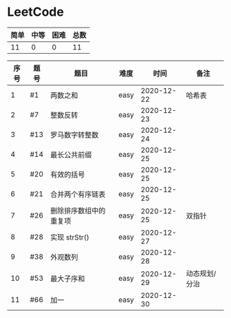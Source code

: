 # LeetCode

| 简单 | 中等 | 困难 | 总数 |
| ------ | ------ | ------ | ------ |
| 11 | 0 | 0 | 11 |

| 序号 | 题号 | 题目 | 难度 | 时间 | 备注 |
| ------ | ------ | ------ | ------ | ------ | ------ |
| 1 | #1 | 两数之和 | easy | 2020-12-22 | 哈希表 |
| 2 | #7 | 整数反转 | easy | 2020-12-23 |
| 3 | #13 | 罗马数字转整数 |easy | 2020-12-24 |
| 4 | #14 | 最长公共前缀 | easy | 2020-12-25 |
| 5 | #20 | 有效的括号 | easy | 2020-12-25 |
| 6 | #21 | 合并两个有序链表 | easy | 2020-12-25 |
| 7 | #26 | 删除排序数组中的重复项 | easy | 2020-12-25 | 双指针 |
| 8 | #28 | 实现 strStr() | easy | 2020-12-27 |
| 9 | #38 | 外观数列 | easy | 2020-12-28 |
| 10 | #53 | 最大子序和 | easy | 2020-12-29 | 动态规划/分治 |
| 11 | #66 | 加一 | easy | 2020-12-30 |
